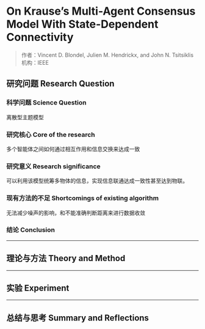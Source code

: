 # On Krause’s Multi-Agent Consensus Model With State-Dependent Connectivity

> 作者：Vincent D. Blondel, Julien M. Hendrickx, and John N. Tsitsiklis
> 机构：IEEE

## 研究问题 Research Question

### 科学问题 Science Question

离散型主题模型

### 研究核心 Core of the research

多个智能体之间如何通过相互作用和信息交换来达成一致

### 研究意义 Research significance

可以利用该模型统筹多物体的信息，实现信息联通达成一致性甚至达到物联。

### 现有方法的不足 Shortcomings of existing algorithm

无法减少噪声的影响，和不能准确判断距离来进行数据收敛

### 结论 Conclusion



---

## 理论与方法 Theory and Method



---

## 实验 Experiment



---

## 总结与思考 Summary and Reflections

